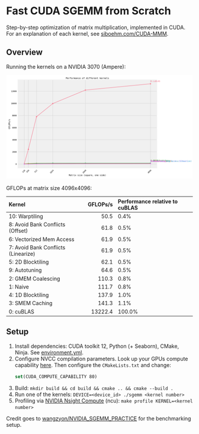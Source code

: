# Fast CUDA SGEMM from Scratch

Step-by-step optimization of matrix multiplication, implemented in CUDA.
For an explanation of each kernel, see [siboehm.com/CUDA-MMM](https://siboehm.com/articles/22/CUDA-MMM).

## Overview

Running the kernels on a NVIDIA 3070 (Ampere):

![](benchmark_results.png)

GFLOPs at matrix size 4096x4096:
<!-- benchmark_results -->
| Kernel                              |   GFLOPs/s | Performance relative to cuBLAS   |
|:------------------------------------|-----------:|:---------------------------------|
| 10: Warptiling                      |       50.5 | 0.4%                             |
| 8: Avoid Bank Conflicts (Offset)    |       61.8 | 0.5%                             |
| 6: Vectorized Mem Access            |       61.9 | 0.5%                             |
| 7: Avoid Bank Conflicts (Linearize) |       61.9 | 0.5%                             |
| 5: 2D Blocktiling                   |       62.1 | 0.5%                             |
| 9: Autotuning                       |       64.6 | 0.5%                             |
| 2: GMEM Coalescing                  |      110.3 | 0.8%                             |
| 1: Naive                            |      111.7 | 0.8%                             |
| 4: 1D Blocktiling                   |      137.9 | 1.0%                             |
| 3: SMEM Caching                     |      141.3 | 1.1%                             |
| 0: cuBLAS                           |    13222.4 | 100.0%                           |
<!-- benchmark_results -->

## Setup

1. Install dependencies: CUDA toolkit 12, Python (+ Seaborn), CMake, Ninja. See [environment.yml](environment.yml).
1. Configure NVCC compilation parameters. Look up your GPUs compute
   capability [here](https://developer.nvidia.com/cuda-gpus). Then configure the `CMakeLists.txt` and change:
    ```cmake
    set(CUDA_COMPUTE_CAPABILITY 80)
    ```
1. Build: `mkdir build && cd build && cmake .. && cmake --build .`
1. Run one of the kernels: `DEVICE=<device_id> ./sgemm <kernel number>`
1. Profiling via [NVIDIA Nsight Compute](https://developer.nvidia.com/nsight-compute) (ncu): `make profile KERNEL=<kernel number>`

Credit goes to [wangzyon/NVIDIA_SGEMM_PRACTICE](https://github.com/wangzyon/NVIDIA_SGEMM_PRACTICE) for the benchmarking setup.
